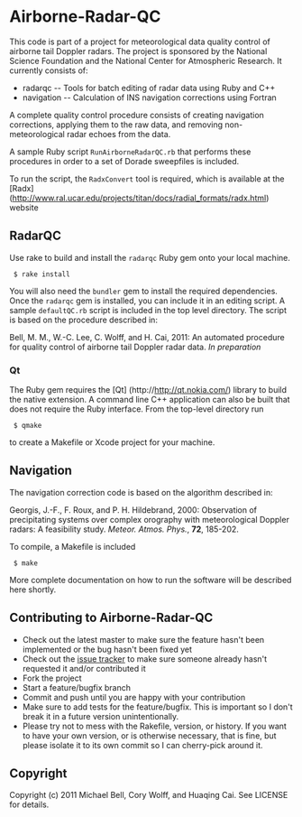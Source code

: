 # Airborne-Radar-QC

This code is part of a project for meteorological data quality control of airborne tail Doppler radars.
The project is sponsored by the National Science Foundation and the National Center for Atmospheric Research.
It currently consists of:

  * radarqc -- Tools for batch editing of radar data using Ruby and C++
  * navigation -- Calculation of INS navigation corrections using Fortran

A complete quality control procedure consists of creating navigation corrections, applying them to the raw data, and removing non-meteorological radar echoes from the data.

A sample Ruby script `RunAirborneRadarQC.rb` that performs these procedures in order to a set of Dorade sweepfiles is included.

To run the script, the `RadxConvert` tool is required, which is available at the [Radx] (http://www.ral.ucar.edu/projects/titan/docs/radial_formats/radx.html) website

## RadarQC

Use rake to build and install the `radarqc` Ruby gem onto your local machine. 

     $ rake install

You will also need the `bundler` gem to install the required dependencies. Once the `radarqc` gem is installed, you can include it in an editing script. A sample `defaultQC.rb` script is included in the top level directory. The script is based on the procedure described in:

Bell, M. M., W.-C. Lee, C. Wolff, and H. Cai, 2011: An automated procedure for quality control of airborne tail Doppler radar data. *In preparation*

### Qt

The Ruby gem requires the [Qt] (http://http://qt.nokia.com/) library to build the native extension.
A command line C++ application can also be built that does not require the Ruby interface. From the top-level directory run

     $ qmake

to create a Makefile or Xcode project for your machine.

## Navigation
 
The navigation correction code is based on the algorithm described in:

Georgis, J.-F., F. Roux, and P. H. Hildebrand, 2000: Observation of precipitating systems over complex orography with meteorological Doppler radars: A feasibility study. *Meteor. Atmos. Phys.*, **72**, 185-202.

To compile, a Makefile is included

     $ make

More complete documentation on how to run the software will be described here shortly.

## Contributing to Airborne-Radar-QC

* Check out the latest master to make sure the feature hasn't been implemented or the bug hasn't been fixed yet
* Check out the [issue tracker](http://github.com/mmbell/Airborne-Radar-QC/issues) to make sure someone already hasn't requested it and/or contributed it
* Fork the project
* Start a feature/bugfix branch
* Commit and push until you are happy with your contribution
* Make sure to add tests for the feature/bugfix. This is important so I don't break it in a future version unintentionally.
* Please try not to mess with the Rakefile, version, or history. If you want to have your own version, or is otherwise necessary, that is fine, but please isolate it to its own commit so I can cherry-pick around it.

## Copyright

Copyright (c) 2011 Michael Bell, Cory Wolff, and Huaqing Cai. See LICENSE for details.

